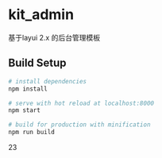 # kit_admin
基于layui 2.x 的后台管理模板

## Build Setup

``` bash
# install dependencies
npm install

# serve with hot reload at localhost:8000
npm start

# build for production with minification
npm run build

```
23